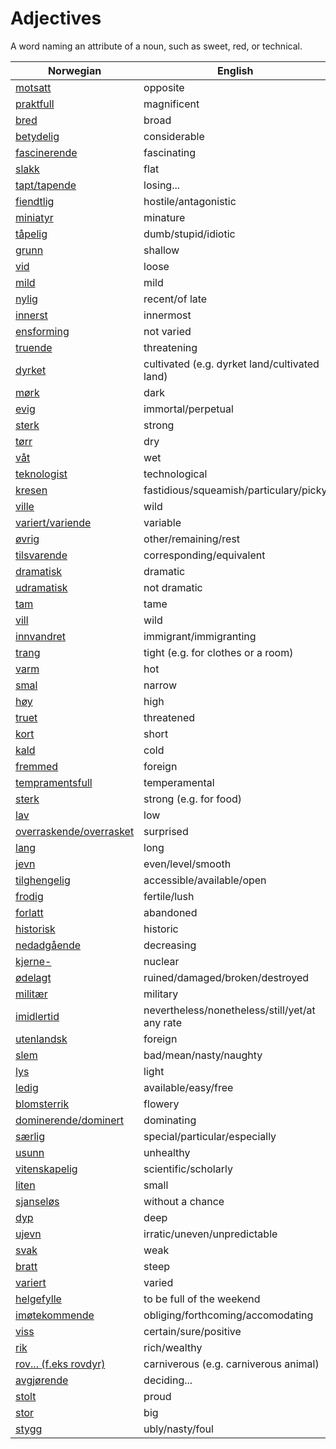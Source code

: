 # Adjectives

A word naming an attribute of a noun, such as sweet, red, or technical.

| Norwegian | English |
| --- | --- |
| [motsatt](https://www.ordnett.no/search?language=no&phrase=motsatt) | opposite |
| [praktfull](https://www.ordnett.no/search?language=no&phrase=praktfull) | magnificent |
| [bred](https://www.ordnett.no/search?language=no&phrase=bred) | broad |
| [betydelig](https://www.ordnett.no/search?language=no&phrase=betydelig) | considerable |
| [fascinerende](https://www.ordnett.no/search?language=no&phrase=fascinerende) | fascinating |
| [slakk](https://www.ordnett.no/search?language=no&phrase=slakk) | flat |
| [tapt/tapende](https://www.ordnett.no/search?language=no&phrase=tapt/tapende) | losing... |
| [fiendtlig](https://www.ordnett.no/search?language=no&phrase=fiendtlig) | hostile/antagonistic |
| [miniatyr](https://www.ordnett.no/search?language=no&phrase=miniatyr) | minature |
| [tåpelig](https://www.ordnett.no/search?language=no&phrase=tåpelig) | dumb/stupid/idiotic |
| [grunn](https://www.ordnett.no/search?language=no&phrase=grunn) | shallow |
| [vid](https://www.ordnett.no/search?language=no&phrase=vid) | loose |
| [mild](https://www.ordnett.no/search?language=no&phrase=mild) | mild |
| [nylig](https://www.ordnett.no/search?language=no&phrase=nylig) | recent/of late |
| [innerst](https://www.ordnett.no/search?language=no&phrase=innerst) | innermost |
| [ensforming](https://www.ordnett.no/search?language=no&phrase=ensforming) | not varied |
| [truende](https://www.ordnett.no/search?language=no&phrase=truende) | threatening |
| [dyrket](https://www.ordnett.no/search?language=no&phrase=dyrket) | cultivated (e.g. dyrket land/cultivated land) |
| [mørk](https://www.ordnett.no/search?language=no&phrase=mørk) | dark |
| [evig](https://www.ordnett.no/search?language=no&phrase=evig) | immortal/perpetual |
| [sterk](https://www.ordnett.no/search?language=no&phrase=sterk) | strong |
| [tørr](https://www.ordnett.no/search?language=no&phrase=tørr) | dry |
| [våt](https://www.ordnett.no/search?language=no&phrase=våt) | wet |
| [teknologist](https://www.ordnett.no/search?language=no&phrase=teknologist) | technological |
| [kresen](https://www.ordnett.no/search?language=no&phrase=kresen) | fastidious/squeamish/particulary/picky |
| [ville](https://www.ordnett.no/search?language=no&phrase=ville) | wild |
| [variert/variende](https://www.ordnett.no/search?language=no&phrase=variert/variende) | variable |
| [øvrig](https://www.ordnett.no/search?language=no&phrase=øvrig) | other/remaining/rest |
| [tilsvarende](https://www.ordnett.no/search?language=no&phrase=tilsvarende) | corresponding/equivalent |
| [dramatisk](https://www.ordnett.no/search?language=no&phrase=dramatisk) | dramatic |
| [udramatisk](https://www.ordnett.no/search?language=no&phrase=udramatisk) | not dramatic |
| [tam](https://www.ordnett.no/search?language=no&phrase=tam) | tame |
| [vill](https://www.ordnett.no/search?language=no&phrase=vill) | wild |
| [innvandret](https://www.ordnett.no/search?language=no&phrase=innvandret) | immigrant/immigranting |
| [trang](https://www.ordnett.no/search?language=no&phrase=trang) | tight (e.g. for clothes or a room) |
| [varm](https://www.ordnett.no/search?language=no&phrase=varm) | hot |
| [smal](https://www.ordnett.no/search?language=no&phrase=smal) | narrow |
| [høy](https://www.ordnett.no/search?language=no&phrase=høy) | high |
| [truet](https://www.ordnett.no/search?language=no&phrase=truet) | threatened |
| [kort](https://www.ordnett.no/search?language=no&phrase=kort) | short |
| [kald](https://www.ordnett.no/search?language=no&phrase=kald) | cold |
| [fremmed](https://www.ordnett.no/search?language=no&phrase=fremmed) | foreign |
| [tempramentsfull](https://www.ordnett.no/search?language=no&phrase=tempramentsfull) | temperamental |
| [sterk](https://www.ordnett.no/search?language=no&phrase=sterk) | strong (e.g. for food) |
| [lav](https://www.ordnett.no/search?language=no&phrase=lav) | low |
| [overraskende/overrasket](https://www.ordnett.no/search?language=no&phrase=overraskende/overrasket) | surprised |
| [lang](https://www.ordnett.no/search?language=no&phrase=lang) | long |
| [jevn](https://www.ordnett.no/search?language=no&phrase=jevn) | even/level/smooth |
| [tilghengelig](https://www.ordnett.no/search?language=no&phrase=tilghengelig) | accessible/available/open |
| [frodig](https://www.ordnett.no/search?language=no&phrase=frodig) | fertile/lush |
| [forlatt](https://www.ordnett.no/search?language=no&phrase=forlatt) | abandoned |
| [historisk](https://www.ordnett.no/search?language=no&phrase=historisk) | historic |
| [nedadgående](https://www.ordnett.no/search?language=no&phrase=nedadgående) | decreasing |
| [kjerne-](https://www.ordnett.no/search?language=no&phrase=kjerne-) | nuclear |
| [ødelagt](https://www.ordnett.no/search?language=no&phrase=ødelagt) | ruined/damaged/broken/destroyed |
| [militær](https://www.ordnett.no/search?language=no&phrase=militær) | military |
| [imidlertid](https://www.ordnett.no/search?language=no&phrase=imidlertid) | nevertheless/nonetheless/still/yet/at any rate |
| [utenlandsk](https://www.ordnett.no/search?language=no&phrase=utenlandsk) | foreign |
| [slem](https://www.ordnett.no/search?language=no&phrase=slem) | bad/mean/nasty/naughty |
| [lys](https://www.ordnett.no/search?language=no&phrase=lys) | light |
| [ledig](https://www.ordnett.no/search?language=no&phrase=ledig) | available/easy/free |
| [blomsterrik](https://www.ordnett.no/search?language=no&phrase=blomsterrik) | flowery |
| [dominerende/dominert](https://www.ordnett.no/search?language=no&phrase=dominerende/dominert) | dominating |
| [særlig](https://www.ordnett.no/search?language=no&phrase=særlig) | special/particular/especially |
| [usunn](https://www.ordnett.no/search?language=no&phrase=usunn) | unhealthy |
| [vitenskapelig](https://www.ordnett.no/search?language=no&phrase=vitenskapelig) | scientific/scholarly |
| [liten](https://www.ordnett.no/search?language=no&phrase=liten) | small |
| [sjanseløs](https://www.ordnett.no/search?language=no&phrase=sjanseløs) | without a chance |
| [dyp](https://www.ordnett.no/search?language=no&phrase=dyp) | deep |
| [ujevn](https://www.ordnett.no/search?language=no&phrase=ujevn) | irratic/uneven/unpredictable |
| [svak](https://www.ordnett.no/search?language=no&phrase=svak) | weak |
| [bratt](https://www.ordnett.no/search?language=no&phrase=bratt) | steep |
| [variert](https://www.ordnett.no/search?language=no&phrase=variert) | varied |
| [helgefylle](https://www.ordnett.no/search?language=no&phrase=helgefylle) | to be full of the weekend |
| [imøtekommende](https://www.ordnett.no/search?language=no&phrase=imøtekommende) | obliging/forthcoming/accomodating |
| [viss](https://www.ordnett.no/search?language=no&phrase=viss) | certain/sure/positive |
| [rik](https://www.ordnett.no/search?language=no&phrase=rik) | rich/wealthy |
| [rov... (f.eks rovdyr)](https://www.ordnett.no/search?language=no&phrase=rov...%20(f.eks%20rovdyr)) | carniverous (e.g. carniverous animal) |
| [avgjørende](https://www.ordnett.no/search?language=no&phrase=avgjørende) | deciding... |
| [stolt](https://www.ordnett.no/search?language=no&phrase=stolt) | proud |
| [stor](https://www.ordnett.no/search?language=no&phrase=stor) | big |
| [stygg](https://www.ordnett.no/search?language=no&phrase=stygg) | ubly/nasty/foul |

